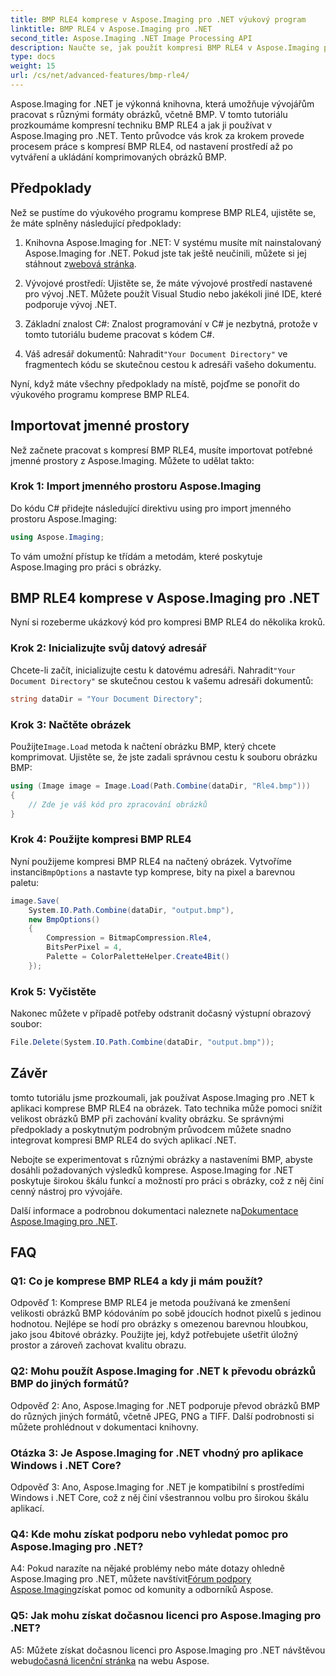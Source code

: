 ```yaml
---
title: BMP RLE4 komprese v Aspose.Imaging pro .NET výukový program
linktitle: BMP RLE4 v Aspose.Imaging pro .NET
second_title: Aspose.Imaging .NET Image Processing API
description: Naučte se, jak použít kompresi BMP RLE4 v Aspose.Imaging pro .NET. Zmenšete velikost obrázku BMP bez ztráty kvality.
type: docs
weight: 15
url: /cs/net/advanced-features/bmp-rle4/
---
```

Aspose.Imaging for .NET je výkonná knihovna, která umožňuje vývojářům pracovat s různými formáty obrázků, včetně BMP. V tomto tutoriálu prozkoumáme kompresní techniku BMP RLE4 a jak ji používat v Aspose.Imaging pro .NET. Tento průvodce vás krok za krokem provede procesem práce s kompresí BMP RLE4, od nastavení prostředí až po vytváření a ukládání komprimovaných obrázků BMP.

## Předpoklady

Než se pustíme do výukového programu komprese BMP RLE4, ujistěte se, že máte splněny následující předpoklady:

1.  Knihovna Aspose.Imaging for .NET: V systému musíte mít nainstalovaný Aspose.Imaging for .NET. Pokud jste tak ještě neučinili, můžete si jej stáhnout z[webová stránka](https://releases.aspose.com/imaging/net/).

2. Vývojové prostředí: Ujistěte se, že máte vývojové prostředí nastavené pro vývoj .NET. Můžete použít Visual Studio nebo jakékoli jiné IDE, které podporuje vývoj .NET.

3. Základní znalost C#: Znalost programování v C# je nezbytná, protože v tomto tutoriálu budeme pracovat s kódem C#.

4.  Váš adresář dokumentů: Nahradit`"Your Document Directory"` ve fragmentech kódu se skutečnou cestou k adresáři vašeho dokumentu.

Nyní, když máte všechny předpoklady na místě, pojďme se ponořit do výukového programu komprese BMP RLE4.

## Importovat jmenné prostory

Než začnete pracovat s kompresí BMP RLE4, musíte importovat potřebné jmenné prostory z Aspose.Imaging. Můžete to udělat takto:

### Krok 1: Import jmenného prostoru Aspose.Imaging

Do kódu C# přidejte následující direktivu using pro import jmenného prostoru Aspose.Imaging:

```csharp
using Aspose.Imaging;
```

To vám umožní přístup ke třídám a metodám, které poskytuje Aspose.Imaging pro práci s obrázky.

## BMP RLE4 komprese v Aspose.Imaging pro .NET

Nyní si rozeberme ukázkový kód pro kompresi BMP RLE4 do několika kroků.

### Krok 2: Inicializujte svůj datový adresář

 Chcete-li začít, inicializujte cestu k datovému adresáři. Nahradit`"Your Document Directory"` se skutečnou cestou k vašemu adresáři dokumentů:

```csharp
string dataDir = "Your Document Directory";
```

### Krok 3: Načtěte obrázek

 Použijte`Image.Load` metoda k načtení obrázku BMP, který chcete komprimovat. Ujistěte se, že jste zadali správnou cestu k souboru obrázku BMP:

```csharp
using (Image image = Image.Load(Path.Combine(dataDir, "Rle4.bmp")))
{
    // Zde je váš kód pro zpracování obrázků
}
```

### Krok 4: Použijte kompresi BMP RLE4

 Nyní použijeme kompresi BMP RLE4 na načtený obrázek. Vytvoříme instanci`BmpOptions` a nastavte typ komprese, bity na pixel a barevnou paletu:

```csharp
image.Save(
    System.IO.Path.Combine(dataDir, "output.bmp"),
    new BmpOptions()
    {
        Compression = BitmapCompression.Rle4,
        BitsPerPixel = 4,
        Palette = ColorPaletteHelper.Create4Bit()
    });
```

### Krok 5: Vyčistěte

Nakonec můžete v případě potřeby odstranit dočasný výstupní obrazový soubor:

```csharp
File.Delete(System.IO.Path.Combine(dataDir, "output.bmp"));
```

## Závěr

tomto tutoriálu jsme prozkoumali, jak používat Aspose.Imaging pro .NET k aplikaci komprese BMP RLE4 na obrázek. Tato technika může pomoci snížit velikost obrázků BMP při zachování kvality obrázku. Se správnými předpoklady a poskytnutým podrobným průvodcem můžete snadno integrovat kompresi BMP RLE4 do svých aplikací .NET.

Nebojte se experimentovat s různými obrázky a nastaveními BMP, abyste dosáhli požadovaných výsledků komprese. Aspose.Imaging for .NET poskytuje širokou škálu funkcí a možností pro práci s obrázky, což z něj činí cenný nástroj pro vývojáře.

 Další informace a podrobnou dokumentaci naleznete na[Dokumentace Aspose.Imaging pro .NET](https://reference.aspose.com/imaging/net/).

## FAQ

### Q1: Co je komprese BMP RLE4 a kdy ji mám použít?

Odpověď 1: Komprese BMP RLE4 je metoda používaná ke zmenšení velikosti obrázků BMP kódováním po sobě jdoucích hodnot pixelů s jedinou hodnotou. Nejlépe se hodí pro obrázky s omezenou barevnou hloubkou, jako jsou 4bitové obrázky. Použijte jej, když potřebujete ušetřit úložný prostor a zároveň zachovat kvalitu obrazu.

### Q2: Mohu použít Aspose.Imaging for .NET k převodu obrázků BMP do jiných formátů?

Odpověď 2: Ano, Aspose.Imaging for .NET podporuje převod obrázků BMP do různých jiných formátů, včetně JPEG, PNG a TIFF. Další podrobnosti si můžete prohlédnout v dokumentaci knihovny.

### Otázka 3: Je Aspose.Imaging for .NET vhodný pro aplikace Windows i .NET Core?

Odpověď 3: Ano, Aspose.Imaging for .NET je kompatibilní s prostředími Windows i .NET Core, což z něj činí všestrannou volbu pro širokou škálu aplikací.

### Q4: Kde mohu získat podporu nebo vyhledat pomoc pro Aspose.Imaging pro .NET?

 A4: Pokud narazíte na nějaké problémy nebo máte dotazy ohledně Aspose.Imaging pro .NET, můžete navštívit[Fórum podpory Aspose.Imaging](https://forum.aspose.com/)získat pomoc od komunity a odborníků Aspose.

### Q5: Jak mohu získat dočasnou licenci pro Aspose.Imaging pro .NET?

 A5: Můžete získat dočasnou licenci pro Aspose.Imaging pro .NET návštěvou webu[dočasná licenční stránka](https://purchase.aspose.com/temporary-license/) na webu Aspose.